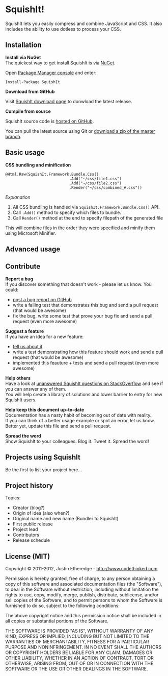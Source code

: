 SquishIt!
=
SquishIt lets you easily compress and combine JavaScript and CSS. It also includes the ability to use dotless to process your CSS.

Installation
-
**Install via NuGet**<br />
The quickest way to get install SquishIt is via [NuGet](http://docs.nuget.org/docs/start-here/overview).

Open [Package Manager console](http://docs.nuget.org/docs/start-here/using-the-package-manager-console) and enter:

	Install-Package SquishIt

**Download from GitHub**<br />

Visit [SquishIt download page](https://github.com/jetheredge/SquishIt/downloads) to donwload the latest release.

**Compile from source**<br />

SquishIt source code is [hosted on GitHub](https://github.com/jetheredge/SquishIt).

You can pull the latest source using Git or [download a zip of the master branch](https://github.com/jetheredge/SquishIt/zipball/master).

Basic usage
-
**CSS bundling and minification**

	@Html.Raw(SquishIt.Framework.Bundle.Css()
								.Add("~/css/file1.css")
								.Add("~/css/file2.css")
								.Render("~/css/combined_#.css"))

*Explanation*

1. All CSS bundling is handled via `SquishIt.Framework.Bundle.Css()` API.
2. Call `.Add()` method to specify which files to bundle.
3. Call `Render()` method at the end to specify filepath of the generated file

This will combine files in the order they were specified and minify them using Microsoft Minifier.

Advanced usage
-

Contribute
- 
**Report a bug**<br />
If you discover something that doesn't work - please let us know. You could:

* [post a bug report on GitHub](https://github.com/jetheredge/SquishIt/issues/new)
* write a failing test that demonstrates this bug and send a pull request (that would be awesome)
* fix the bug, write some test that prove your bug fix and send a pull request (even more awesome)

**Suggest a feature**<br />
If you have an idea for a new feature:

* [tell us about it](https://github.com/jetheredge/SquishIt/issues/new)
* write a test demonstrating how this feature should work and send a pull request (that would be awesome)
* implemented this feauture + tests and send a pull request (even more awesome)

**Help others**<br />
Have a look at [unanswered SquishIt questions on StackOverflow](http://stackoverflow.com/questions/tagged/squishit?sort=unanswered&pagesize=30) and see if you can answer any of them.<br />
You will help create a library of solutions and lower barrier to entry for new SquishIt users.

**Help keep this document up-to-date**<br />
Documentation has a nasty habit of becoming out of date with reality.<br />
If you can think of a better usage example or spot an error, let us know.<br />
Better yet, update this file and send a pull request.

**Spread the word**<br />
Show SquishIt to your colleagues. Blog it. Tweet it. Spread the word!

Projects using SquishIt
-
Be the first to list your project here... 

Project history
-
Topics:

* Creator (blog?)
* Origin of idea (also when?)
* Original name and new name (Bundler to SquishIt)
* First public release
* Project lead 
* Contributors
* Release schedule

License (MIT)
-
Copyright © 2011-2012, Justin Etheredge - http://www.codethinked.com

Permission is hereby granted, free of charge, to any person obtaining a copy of 
this software and associated documentation files (the "Software"), to deal in the 
Software without restriction, including without limitation the rights to use, copy, 
modify, merge, publish, distribute, sublicense, and/or sell copies of the Software, 
and to permit persons to whom the Software is furnished to do so, subject to the 
following conditions:

The above copyright notice and this permission notice shall be included in all 
copies or substantial portions of the Software.

THE SOFTWARE IS PROVIDED "AS IS", WITHOUT WARRANTY OF ANY KIND, EXPRESS OR IMPLIED, 
INCLUDING BUT NOT LIMITED TO THE WARRANTIES OF MERCHANTABILITY, FITNESS FOR A 
PARTICULAR PURPOSE AND NONINFRINGEMENT. IN NO EVENT SHALL THE AUTHORS OR COPYRIGHT 
HOLDERS BE LIABLE FOR ANY CLAIM, DAMAGES OR OTHER LIABILITY, WHETHER IN AN ACTION OF 
CONTRACT, TORT OR OTHERWISE, ARISING FROM, OUT OF OR IN CONNECTION WITH THE SOFTWARE 
OR THE USE OR OTHER DEALINGS IN THE SOFTWARE.